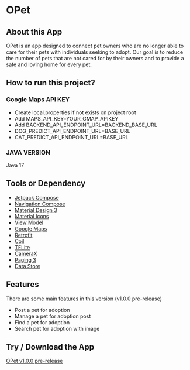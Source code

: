 # OPet

## About this App
OPet is an app designed to connect pet owners who are no longer able to care for their pets with individuals seeking to adopt. Our goal is to reduce the number of pets that are not cared for by their owners and to provide a safe and loving home for every pet.

## How to run this project?

### Google Maps API KEY
- Create local.properties if not exists on project root
- Add MAPS_API_KEY=YOUR_GMAP_APIKEY
- Add BACKEND_API_ENDPOINT_URL=BACKEND_BASE_URL
- DOG_PREDICT_API_ENDPOINT_URL=BASE_URL
- CAT_PREDICT_API_ENDPOINT_URL=BASE_URL

### JAVA VERSION
Java 17

## Tools or Dependency
- [Jetpack Compose](https://developer.android.com/jetpack/compose)
- [Navigation Compose](https://developer.android.com/jetpack/compose/navigation)
- [Material Design 3](https://developer.android.com/reference/kotlin/androidx/compose/material3/package-summary)
- [Material Icons](https://developer.android.com/reference/kotlin/androidx/compose/material/icons/package-summary)
- [View Model](https://developer.android.com/topic/libraries/architecture/viewmodel)
- [Google Maps](https://developers.google.com/maps)
- [Retrofit](https://square.github.io/retrofit/)
- [Coil](https://coil-kt.github.io/coil/)
- [TFLite](https://www.tensorflow.org/lite)
- [CameraX](https://developer.android.com/training/camerax)
- [Paging 3](https://developer.android.com/topic/libraries/architecture/paging/v3-overview)
- [Data Store](https://developer.android.com/topic/libraries/architecture/datastore)

## Features
There are some main features in this version (v1.0.0 pre-release)
- Post a pet for adoption
- Manage a pet for adoption post
- Find a pet for adoption
- Search pet for adoption with image

## Try / Download the App
[OPet v1.0.0 pre-release](https://github.com/C23-PS008/opet-android-app/releases/tag/v1.0.0)
